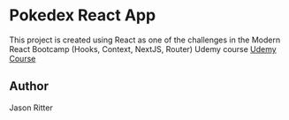 # Pokedex React App

This project is created using React as one of the challenges in the Modern React Bootcamp (Hooks, Context, NextJS, Router)
Udemy course [Udemy Course](https://www.udemy.com/course/modern-react-bootcamp/)

## Author

Jason Ritter
